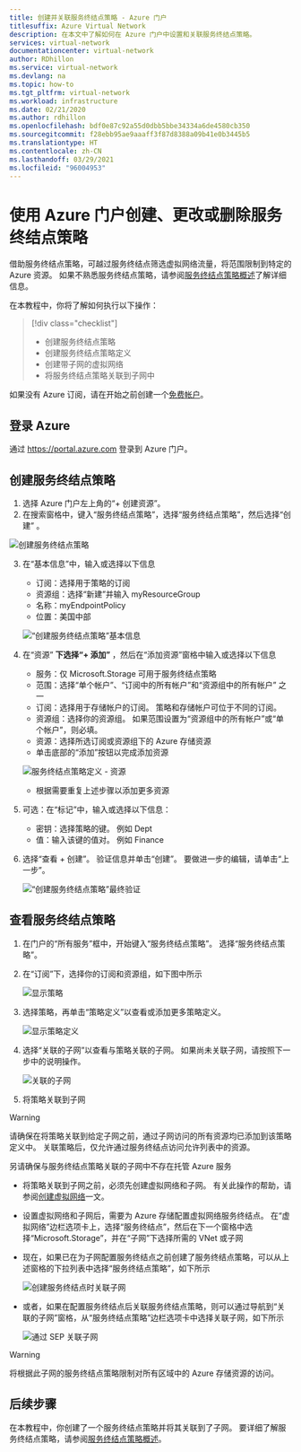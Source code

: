 ```yaml
---
title: 创建并关联服务终结点策略 - Azure 门户
titlesuffix: Azure Virtual Network
description: 在本文中了解如何在 Azure 门户中设置和关联服务终结点策略。
services: virtual-network
documentationcenter: virtual-network
author: RDhillon
ms.service: virtual-network
ms.devlang: na
ms.topic: how-to
ms.tgt_pltfrm: virtual-network
ms.workload: infrastructure
ms.date: 02/21/2020
ms.author: rdhillon
ms.openlocfilehash: bdf0e87c92a55d0dbb5bbe34334a6de4580cb350
ms.sourcegitcommit: f28ebb95ae9aaaff3f87d8388a09b41e0b3445b5
ms.translationtype: HT
ms.contentlocale: zh-CN
ms.lasthandoff: 03/29/2021
ms.locfileid: "96004953"
---
```

# <a name="create-change-or-delete-service-endpoint-policy-using-the-azure-portal"></a>使用 Azure 门户创建、更改或删除服务终结点策略

借助服务终结点策略，可越过服务终结点筛选虚拟网络流量，将范围限制到特定的 Azure 资源。 如果不熟悉服务终结点策略，请参阅[服务终结点策略概述](virtual-network-service-endpoint-policies-overview.md)了解详细信息。

 在本教程中，你将了解如何执行以下操作：

> [!div class="checklist"]
> * 创建服务终结点策略
> * 创建服务终结点策略定义
> * 创建带子网的虚拟网络
> * 将服务终结点策略关联到子网中

如果没有 Azure 订阅，请在开始之前创建一个[免费帐户](https://azure.microsoft.com/free/?WT.mc_id=A261C142F)。

## <a name="sign-in-to-azure"></a>登录 Azure 

通过 https://portal.azure.com 登录到 Azure 门户。

## <a name="create-a-service-endpoint-policy"></a>创建服务终结点策略

1. 选择 Azure 门户左上角的“+ 创建资源”。
2. 在搜索窗格中，键入“服务终结点策略”，选择“服务终结点策略”，然后选择“创建” 。

![创建服务终结点策略](./media/virtual-network-service-endpoint-policies-portal/create-sep-resource.png)

3. 在“基本信息”中，输入或选择以下信息 

   - 订阅：选择用于策略的订阅
   - 资源组：选择“新建”并输入 myResourceGroup
   - 名称：myEndpointPolicy
   - 位置：美国中部
 
   ![“创建服务终结点策略”基本信息](./media/virtual-network-service-endpoint-policies-portal/create-sep-basics.png)

4. 在“资源” **下选择“+ 添加”** ，然后在“添加资源”窗格中输入或选择以下信息

   - 服务：仅 Microsoft.Storage 可用于服务终结点策略
   - 范围：选择“单个帐户”、“订阅中的所有帐户”和“资源组中的所有帐户”  之一
   - 订阅：选择用于存储帐户的订阅。 策略和存储帐户可位于不同的订阅。
   - 资源组：选择你的资源组。 如果范围设置为“资源组中的所有帐户”或“单个帐户”，则必填。  
   - 资源：选择所选订阅或资源组下的 Azure 存储资源
   - 单击底部的“添加”按钮以完成添加资源

   ![服务终结点策略定义 - 资源](./media/virtual-network-service-endpoint-policies-portal/create-sep-add-resource.png)

   - 根据需要重复上述步骤以添加更多资源

5. 可选：在“标记”中，输入或选择以下信息：
   
   - 密钥：选择策略的键。 例如 Dept     
   - 值：输入该键的值对。 例如 Finance

6. 选择“查看 + 创建”。 验证信息并单击“创建”。 要做进一步的编辑，请单击“上一步”。 

   ![“创建服务终结点策略”最终验证](./media/virtual-network-service-endpoint-policies-portal/create-sep-review-create.png)
  
## <a name="view-endpoint-policies"></a>查看服务终结点策略 

1. 在门户的“所有服务”框中，开始键入“服务终结点策略”。 选择“服务终结点策略”。
2. 在“订阅”下，选择你的订阅和资源组，如下图中所示

   ![显示策略](./media/virtual-network-service-endpoint-policies-portal/sep-view.png)
       
3. 选择策略，再单击“策略定义”以查看或添加更多策略定义。

   ![显示策略定义](./media/virtual-network-service-endpoint-policies-portal/sep-policy-definition.png)

4. 选择“关联的子网”以查看与策略关联的子网。 如果尚未关联子网，请按照下一步中的说明操作。

   ![关联的子网](./media/virtual-network-service-endpoint-policies-portal/sep-associated-subnets.png)
 
5. 将策略关联到子网

>[!WARNING] 
> 请确保在将策略关联到给定子网之前，通过子网访问的所有资源均已添加到该策略定义中。 关联策略后，仅允许通过服务终结点访问允许列表中的资源。 
>
> 另请确保与服务终结点策略关联的子网中不存在托管 Azure 服务

- 将策略关联到子网之前，必须先创建虚拟网络和子网。 有关此操作的帮助，请参阅[创建虚拟网络](./quick-create-portal.md)一文。

- 设置虚拟网络和子网后，需要为 Azure 存储配置虚拟网络服务终结点。 在“虚拟网络”边栏选项卡上，选择“服务终结点”，然后在下一个窗格中选择“Microsoft.Storage”，并在“子网”下选择所需的 VNet 或子网

- 现在，如果已在为子网配置服务终结点之前创建了服务终结点策略，可以从上述窗格的下拉列表中选择“服务终结点策略”，如下所示

    ![创建服务终结点时关联子网](./media/virtual-network-service-endpoint-policies-portal/vnet-config-service-endpoint-add-sep.png)

- 或者，如果在配置服务终结点后关联服务终结点策略，则可以通过导航到“关联的子网”窗格，从“服务终结点策略”边栏选项卡中选择关联子网，如下所示

    ![通过 SEP 关联子网](./media/virtual-network-service-endpoint-policies-portal/sep-edit-subnet-association.png)

>[!WARNING] 
>将根据此子网的服务终结点策略限制对所有区域中的 Azure 存储资源的访问。

## <a name="next-steps"></a>后续步骤
在本教程中，你创建了一个服务终结点策略并将其关联到了子网。 要详细了解服务终结点策略，请参阅[服务终结点策略概述](virtual-network-service-endpoint-policies-overview.md)。
